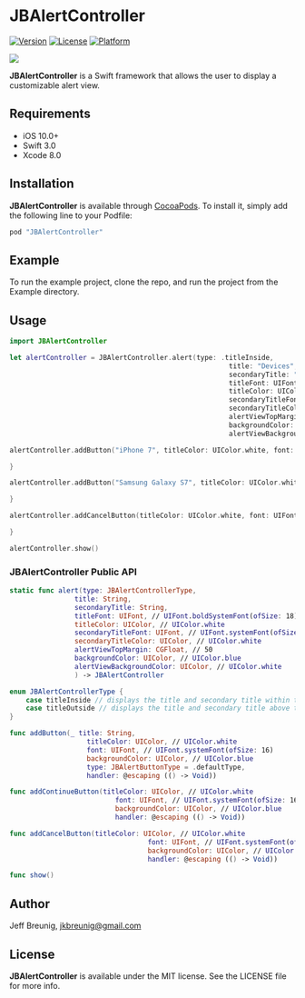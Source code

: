 # JBAlertController

[![Version](https://img.shields.io/cocoapods/v/JBAlertController.svg?style=flat)](http://cocoapods.org/pods/JBAlertController)
[![License](https://img.shields.io/cocoapods/l/JBAlertController.svg?style=flat)](http://cocoapods.org/pods/JBAlertController)
[![Platform](https://img.shields.io/cocoapods/p/JBAlertController.svg?style=flat)](http://cocoapods.org/pods/JBAlertController)

![](http://i.giphy.com/k6qUPuotbySSk.gif)

**JBAlertController** is a Swift framework that allows the user to display a customizable alert view.

## Requirements

- iOS 10.0+
- Swift 3.0
- Xcode 8.0

## Installation

**JBAlertController** is available through [CocoaPods](http://cocoapods.org). To install
it, simply add the following line to your Podfile:

```ruby
pod "JBAlertController"
```

## Example

To run the example project, clone the repo, and run the project from the Example directory.

## Usage

```swift
import JBAlertController

let alertController = JBAlertController.alert(type: .titleInside,
                                                      title: "Devices",
                                                      secondaryTitle: "Select a device",
                                                      titleFont: UIFont.boldSystemFont(ofSize: 18),
                                                      titleColor: UIColor.black,
                                                      secondaryTitleFont: UIFont.systemFont(ofSize: 16),
                                                      secondaryTitleColor: UIColor.black,
                                                      alertViewTopMargin: 80,
                                                      backgroundColor: UIColor.blue,
                                                      alertViewBackgroundColor: UIColor.white)

alertController.addButton("iPhone 7", titleColor: UIColor.white, font: UIFont.systemFont(ofSize: 16), backgroundColor: UIColor.blue) {

}

alertController.addButton("Samsung Galaxy S7", titleColor: UIColor.white, font: UIFont.systemFont(ofSize: 16), backgroundColor: UIColor.blue) {

}

alertController.addCancelButton(titleColor: UIColor.white, font: UIFont.systemFont(ofSize: 16), backgroundColor: UIColor.red) {

}

alertController.show()

```

### JBAlertController Public API                                              

```swift
static func alert(type: JBAlertControllerType,
                title: String,
                secondaryTitle: String,
                titleFont: UIFont, // UIFont.boldSystemFont(ofSize: 18)
                titleColor: UIColor, // UIColor.white
                secondaryTitleFont: UIFont, // UIFont.systemFont(ofSize: 16)
                secondaryTitleColor: UIColor, // UIColor.white
                alertViewTopMargin: CGFloat, // 50
                backgroundColor: UIColor, // UIColor.blue
                alertViewBackgroundColor: UIColor, // UIColor.white
       			) -> JBAlertController   

enum JBAlertControllerType {
    case titleInside // displays the title and secondary title within the alert view
    case titleOutside // displays the title and secondary title above the alert view
} 

func addButton(_ title: String,
                   titleColor: UIColor, // UIColor.white
                   font: UIFont, // UIFont.systemFont(ofSize: 16)
                   backgroundColor: UIColor, // UIColor.blue
                   type: JBAlertButtonType = .defaultType,
                   handler: @escaping (() -> Void))

func addContinueButton(titleColor: UIColor, // UIColor.white
                          font: UIFont, // UIFont.systemFont(ofSize: 16)
                          backgroundColor: UIColor, // UIColor.blue
                          handler: @escaping (() -> Void))

func addCancelButton(titleColor: UIColor, // UIColor.white
                                  font: UIFont, // UIFont.systemFont(ofSize: 16)
                                  backgroundColor: UIColor, // UIColor.blue
                                  handler: @escaping (() -> Void))

func show()

```

## Author

Jeff Breunig, jkbreunig@gmail.com

## License

**JBAlertController** is available under the MIT license. See the LICENSE file for more info.